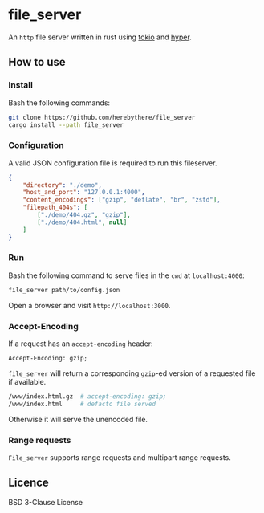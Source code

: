 # file_server

An `http` file server written in rust using [tokio](https://tokio.rs/) and
[hyper](https://hyper.rs/).

## How to use

### Install

Bash the following commands:

```sh
git clone https://github.com/herebythere/file_server
cargo install --path file_server
```

### Configuration

A valid JSON configuration file is required to run this fileserver.

```JSON
{
	"directory": "./demo",
	"host_and_port": "127.0.0.1:4000",
	"content_encodings": ["gzip", "deflate", "br", "zstd"],
	"filepath_404s": [
		["./demo/404.gz", "gzip"],
		["./demo/404.html", null]
	]
}
```

### Run

Bash the following command to serve files in the `cwd` at `localhost:4000`:

```sh
file_server path/to/config.json
```

Open a browser and visit `http://localhost:3000`.

### Accept-Encoding

If a request has an `accept-encoding` header:

```
Accept-Encoding: gzip;
```

`file_server` will return a corresponding `gzip`-ed version of a requested file if available.

```sh
/www/index.html.gz	# accept-encoding: gzip;
/www/index.html		# defacto file served
```

Otherwise it will serve the unencoded file.

### Range requests

`File_server` supports range requests and multipart range requests.

## Licence

BSD 3-Clause License
